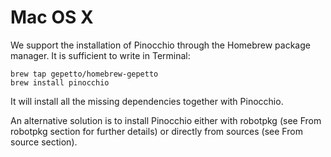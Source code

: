# Mac OS X

We support the installation of Pinocchio through the Homebrew package manager. It is sufficient to write in Terminal:

```
brew tap gepetto/homebrew-gepetto
brew install pinocchio
```

It will install all the missing dependencies together with Pinocchio.

An alternative solution is to install Pinocchio either with robotpkg (see From robotpkg section for further details) or directly from sources (see From source section).
